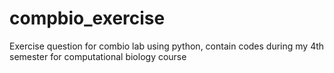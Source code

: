 # compbio_exercise
Exercise question for combio lab using python, contain codes during my 4th semester for computational biology course
